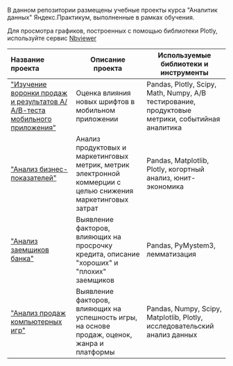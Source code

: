 В данном репозитории размещены учебные проекты курса "Аналитик данных" Яндекс.Практикум, выполненные в рамках обучения.

Для просмотра графиков, построенных с помощью библиотеки Plotly, используйте сервис [Nbviewer](https://nbviewer.jupyter.org/)

|Название проекта                                                           | Описание проекта                                  | Используемые библиотеки и инструменты                             |
|:--------------------------------------------------------------------------|---------------------------------------------------|-------------------------------------------------------------------|
|["Изучение воронки продаж и результатов  А/А/В-теста мобильного приложения"](https://github.com/Ksi14/ProjectsPraktikum/tree/master/AABtest) |Оценка влияния новых шрифтов в мобильном приложении|Pandas, Plotly, Scipy, Math, Numpy, А/В тестирование, продуктовые метрики, событийная аналитика                                     |
|["Анализ бизнес-показателей"](https://github.com/Ksi14/ProjectsPraktikum/tree/master/Business%20metrics)|Анализ продуктовых и маркетинговых метрик, метрик электронной коммерции с целью снижения маркетинговых затрат|Pandas, Matplotlib, Plotly, когортный анализ, юнит-экономика|
|["Анализ заемщиков банка"](https://github.com/Ksi14/ProjectsPraktikum/tree/master/Credit%20analysis)          |Выявление факторов, влияющих на просрочку кредита, описание "хороших" и "плохих" заемщиков|Pandas, PyMystem3, лемматизация                                    |
|["Анализ продаж компьютерных игр"](https://github.com/Ksi14/ProjectsPraktikum/tree/master/Games) |Выявление факторов, влияющих на успешность игры, на основе продаж, оценок, жанра и платформы |Pandas, Numpy, Scipy, Matplotlib, Plotly, исследовательский анализ данных  |
